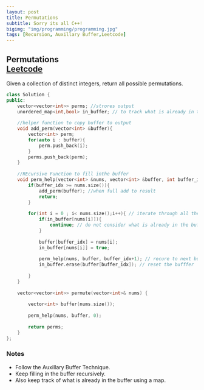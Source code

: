 ```yaml
---
layout: post
title: Permutations
subtitle: Sorry its all C++!
bigimg: "img/programming/programming.jpg"
tags: [Recursion, Auxillary Buffer,Leetcode]
---
```


## **Permutations**<br/>[Leetcode](https://leetcode.com/problems/permutations/)

Given a collection of distinct integers, return all possible permutations.

```cpp
class Solution {
public:
    vector<vector<int>> perms; //strores output
    unordered_map<int,bool> in_buffer; // to track what is already in the buffer
    
    //helper function to copy buffer to output
    void add_perm(vector<int> &buffer){
        vector<int> perm;
        for(auto i : buffer){
            perm.push_back(i);
        }
        perms.push_back(perm);
    }
    
    //REcursive Function to fill inthe buffer
    void perm_help(vector<int> &nums, vector<int> &buffer, int buffer_idx){
        if(buffer_idx >= nums.size()){
            add_perm(buffer); //when full add to result
            return;
        }
        
        for(int i = 0 ; i< nums.size();i++){ // iterate through all the possible candidates
            if(in_buffer[nums[i]]){
                continue; // do not consider what is already in the buffer
            }
            
            buffer[buffer_idx] = nums[i];
            in_buffer[nums[i]] = true;
            
            perm_help(nums, buffer, buffer_idx+1); // recure to next buffer
            in_buffer.erase(buffer[buffer_idx]); // reset the bufffer
            
        }
    }
    
    vector<vector<int>> permute(vector<int>& nums) {
        
        vector<int> buffer(nums.size());
        
        perm_help(nums, buffer, 0);
        
        return perms;
    }
};
```

### **Notes**

* Follow the Auxillary Buffer Technique.
* Keep filling in the buffer recursively.
* Also keep track of what is already in the buffer using a map.
